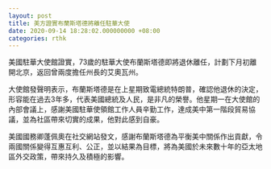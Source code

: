 ```yaml
---
layout: post
title: 美方證實布蘭斯塔德將離任駐華大使
date: 2020-09-14 18:28:02.000000000 +08:00
categories: rthk
---
```


美國駐華大使館證實，73歲的駐華大使布蘭斯塔德即將退休離任，計劃下月初離開北京，返回曾兩度擔任州長的艾奧瓦州。

大使館發聲明表示，布蘭斯塔德是在上星期致電總統特朗普，確認他退休的決定，形容能在過去3年多，代表美國總統及人民，是非凡的榮譽。他星期一在大使館的內部會議上，感謝美國駐華使領館工作人員辛勤工作，達成美中第一階段貿易協議，並為社區帶來切實的成果，他對此感到自豪。

美國國務卿蓬佩奧在社交網站發文，感謝布蘭斯塔德為平衡美中關係作出貢獻，令兩國關係變得互惠互利、公正，並以結果為目標，將為美國於未來數十年的亞太地區外交政策，帶來持久及積極的影響。
